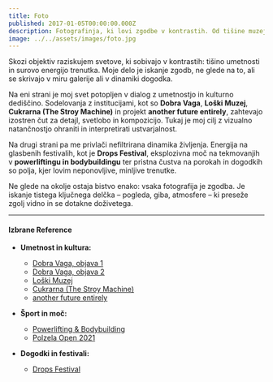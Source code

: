 ```yaml
---
title: Foto
published: 2017-01-05T00:00:00.000Z
description: Fotografinja, ki lovi zgodbe v kontrastih. Od tišine muzejev do surove energije na športnih prizoriščih, festivalih in porokah.
image: ../../assets/images/foto.jpg
---
```


Skozi objektiv raziskujem svetove, ki sobivajo v kontrastih: tišino umetnosti in surovo energijo trenutka. Moje delo je iskanje zgodb, ne glede na to, ali se skrivajo v miru galerije ali v dinamiki dogodka.

Na eni strani je moj svet potopljen v dialog z umetnostjo in kulturno dediščino. Sodelovanja z institucijami, kot so **Dobra Vaga**, **Loški Muzej**, **Cukrarna (The Stroy Machine)** in projekt **another future entirely**, zahtevajo izostren čut za detajl, svetlobo in kompozicijo. Tukaj je moj cilj z vizualno natančnostjo ohraniti in interpretirati ustvarjalnost.

Na drugi strani pa me privlači nefiltrirana dinamika življenja. Energija na glasbenih festivalih, kot je **Drops Festival**, eksplozivna moč na tekmovanjih v **powerliftingu in bodybuildingu** ter pristna čustva na porokah in dogodkih so polja, kjer lovim neponovljive, minljive trenutke.

Ne glede na okolje ostaja bistvo enako: vsaka fotografija je zgodba. Je iskanje tistega ključnega delčka – pogleda, giba, atmosfere – ki preseže zgolj vidno in se dotakne doživetega.

---
#### Izbrane Reference

* **Umetnost in kultura:**
    * [Dobra Vaga, objava 1](https://www.instagram.com/p/CeV_05OIAb9/)
    * [Dobra Vaga, objava 2](https://www.instagram.com/p/CeBhzo3gd_z/)
    * [Loški Muzej](https://www.loski-muzej.si/novice/dolgo-19.-stoletje-v-loskem-muzeju-1/)
    * [Cukrarna (The Stroy Machine)](https://thestroymachine.com/#photo)
    * [another future entirely](https://another-future-entirely.com/slo/)

* **Šport in moč:**
    * [Powerlifting & Bodybuilding](https://www.facebook.com/permalink.php/?story_fbid=891722824714943&id=388601665027064)
    * [Polzela Open 2021](https://www.facebook.com/plk.polzela/photos/polzela-open-2021foto-pia-klan%C4%8Dar/1027226177843219/?_rdr)

* **Dogodki in festivali:**
    * [Drops Festival](https://www.facebook.com/100755694749169/photos/411771750314227/?_rdr)
